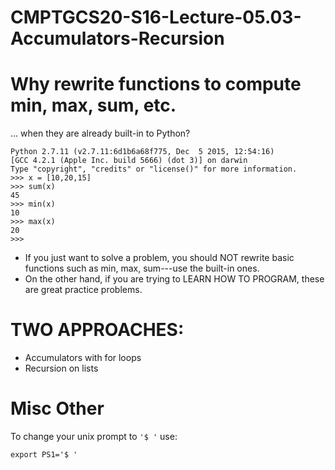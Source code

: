 # CMPTGCS20-S16-Lecture-05.03-Accumulators-Recursion

# Why rewrite functions to compute min, max, sum, etc.

... when they are already built-in to Python?

```
Python 2.7.11 (v2.7.11:6d1b6a68f775, Dec  5 2015, 12:54:16) 
[GCC 4.2.1 (Apple Inc. build 5666) (dot 3)] on darwin
Type "copyright", "credits" or "license()" for more information.
>>> x = [10,20,15]
>>> sum(x)
45
>>> min(x)
10
>>> max(x)
20
>>> 
```

* If you just want to solve a problem, you should NOT rewrite basic functions such as min, max, sum---use the built-in ones.
* On the other hand, if you are trying to LEARN HOW TO PROGRAM, these are great practice problems.

TWO APPROACHES:
==============

* Accumulators with for loops
* Recursion on lists

Misc Other
==========

To change your unix prompt to `'$ '` use:

```
export PS1='$ '
```
